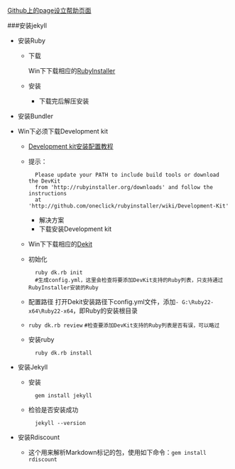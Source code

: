 
[Github上的page设立帮助页面](https://help.github.com/categories/github-pages-basics/ "https://help.github.com/categories/github-pages-basics/")

###安装jekyll

- 安装Ruby
	- 下载
		
		Win下下载相应的[RubyInstaller](http://rubyinstaller.org/downloads/ "http://rubyinstaller.org/downloads/")
	- 安装
		- 下载完后解压安装
- 安装Bundler

- Win下必须下载Development kit
	- [Development kit安装配置教程](https://github.com/oneclick/rubyinstaller/wiki/Development-kit "https://github.com/oneclick/rubyinstaller/wiki/Development-kit")
	- 提示：
		
			Please update your PATH to include build tools or download the DevKit
			from 'http://rubyinstaller.org/downloads' and follow the instructions
			at 'http://github.com/oneclick/rubyinstaller/wiki/Development-Kit'
		- 解决方案
		- 下载安装Development kit
	- Win下下载相应的[Dekit](http://rubyinstaller.org/downloads/ "http://rubyinstaller.org/downloads/")
	- 初始化
	
			ruby dk.rb init
			#生成config.yml，这里会检查将要添加DevKit支持的Ruby列表，只支持通过RubyInstaller安装的Ruby
	- 配置路径
			打开Dekit安装路径下config.yml文件，添加`- G:\Ruby22-x64\Ruby22-x64`，即Ruby的安装根目录
	- `ruby dk.rb review`  `#检查要添加DevKit支持的Ruby列表是否有误，可以略过`
	- 安装ruby
	
			ruby dk.rb install

- 安装Jekyll
	- 安装
	
			gem install jekyll
	- 检验是否安装成功
	
			jekyll --version
- 安装Rdiscount
	- 这个用来解析Markdown标记的包，使用如下命令：`gem install rdiscount`


